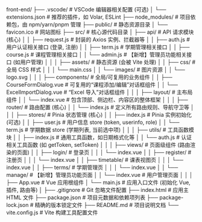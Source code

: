 front-end/
├── .vscode/               # VSCode 编辑器相关配置 (可选)
│   └── extensions.json    # 推荐的插件，如 Volar, ESLint
├── node_modules/          # 项目依赖包，由 npm/yarn/pnpm 管理
├── public/                # 静态资源目录
│   └── favicon.ico        # 网站图标
├── src/                   # 核心源代码目录
│   ├── api/               # API 请求模块 (核心)
│   │   ├── request.js     # 封装的 Axios 实例、拦截器等
│   │   ├── auth.js        # 用户认证相关接口 (登录, 注册)
│   │   ├── term.js        # 学期管理相关接口
│   │   ├── course.js      # 课程管理相关接口
│   │   └── admin.js       # 【新增】管理员功能相关接口 (如用户管理)
│   │
│   ├── assets/            # 静态资源 (会被 Vite 处理)
│   │   ├── css/           # 全局 CSS 样式
│   │   │   └── main.css
│   │   └── images/        # 图片资源
│   │       └── logo.svg
│   │
│   ├── components/        # 全局/可复用的业务组件
│   │   ├── CourseFormDialog.vue # 可复用的“课程添加/编辑”对话框组件
│   │   └── ExcelImportDialog.vue # “Excel 导入”对话框组件
│   │
│   ├── layout/            # 主布局组件
│   │   └── index.vue      # 包含顶部、侧边栏、内容区的整体框架
│   │
│   ├── router/            # 路由配置 (核心)
│   │   └── index.js       # 定义所有路由规则、导航守卫等
│   │
│   ├── stores/            # Pinia 状态管理 (核心)
│   │   ├── index.js       # Pinia 实例初始化 (可选)
│   │   ├── user.js        # 用户信息 store (token, userinfo, role)
│   │   └── term.js        # 学期数据 store (学期列表, 当前选中项)
│   │
│   ├── utils/             # 工具函数模块
│   │   ├── index.js       # 通用工具函数，如日期格式化等
│   │   └── auth.js        # 认证相关工具函数 (如 getToken, setToken)
│   │
│   ├── views/             # 页面级组件 (路由渲染的页面)
│   │   ├── login/         # 登录页
│   │   │   └── index.vue
│   │   ├── register/      # 注册页
│   │   │   └── index.vue
│   │   ├── timetable/     # 课表视图页
│   │   │   └── index.vue
│   │   ├── terms/         # 学期管理页
│   │   │   └── index.vue
│   │   └── manage/        # 【新增】管理员功能页面
│   │       └── index.vue  # 用户管理页面
│   │
│   ├── App.vue            # Vue 应用根组件
│   └── main.js            # 应用入口文件 (初始化 Vue, 插件, 路由等)
│
├── .gitignore             # Git 忽略文件配置
├── index.html             # 应用主 HTML 文件
├── package.json           # 项目元数据和依赖项列表
├── package-lock.json      # 精确的版本锁定文件
├── README.md              # 项目说明文档
└── vite.config.js         # Vite 构建工具配置文件